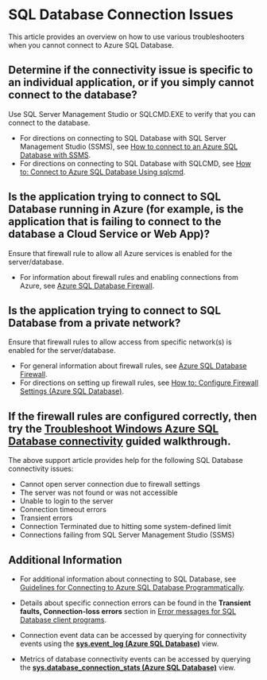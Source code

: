 <properties 
	pageTitle="Azure SQL Database connectivity issues" 
	description="Identifying and determining SQL Database connection failures." 
	services="sql-database" 
	documentationCenter="" 
	authors="stevestein" 
	manager="jeffreyg" 
	editor=""/>

<tags
	ms.service="sql-database"
	ms.date="07/24/2015"
	wacn.date=""/>


# SQL Database Connection Issues

This article provides an overview on how to use various troubleshooters when you cannot connect to Azure SQL Database.


## Determine if the connectivity issue is specific to an individual application, or if you  simply cannot connect to the database?

Use SQL Server Management Studio or SQLCMD.EXE to verify that you can connect to the database.

- For directions on connecting to SQL Database with SQL Server Management Studio (SSMS), see [How to connect to an Azure SQL Database with SSMS](/documentation/articles/sql-database-connect-to-database).
- For directions on connecting to SQL Database with SQLCMD, see [How to: Connect to Azure SQL Database Using sqlcmd](https://msdn.microsoft.com/zh-cn/library/azure/ee336280.aspx).



## Is the application trying to connect to SQL Database running in Azure (for example, is the application that is failing to connect to the database a Cloud Service or Web App)?

Ensure that firewall rule to allow all Azure services is enabled for the server/database.

- For information about firewall rules and enabling connections from Azure, see [Azure SQL Database Firewall](https://msdn.microsoft.com/zh-cn/library/azure/ee621782.aspx#ConnectingFromAzure).



## Is the application trying to connect to SQL Database from a private network?

Ensure that firewall rules to allow access from specific network(s) is enabled for the server/database.

- For general information about firewall rules, see [Azure SQL Database Firewall](https://msdn.microsoft.com/zh-cn/library/azure/ee621782.aspx).
- For directions on setting up firewall rules, see [How to: Configure Firewall Settings (Azure SQL Database)](https://msdn.microsoft.com/zh-cn/library/azure/jj553530.aspx).


## If the firewall rules are configured correctly, then try the [Troubleshoot Windows Azure SQL Database connectivity](https://support2.microsoft.com/common/survey.aspx?scid=sw;en;3844&showpage=1) guided walkthrough.

The above support article provides help for the following SQL Database connectivity issues:

- Cannot open server connection due to firewall settings 
- The server was not found or was not accessible 
- Unable to login to the server 
- Connection timeout errors 
- Transient errors 
- Connection Terminated due to hitting some system-defined limit 
- Connections failing from SQL Server Management Studio (SSMS) 


## Additional Information

- For additional information about connecting to SQL Database, see [Guidelines for Connecting to Azure SQL Database Programmatically](https://msdn.microsoft.com/zh-cn/library/azure/ee336282.aspx).   

- Details about specific connection errors can be found in the **Transient faults, Connection-loss errors** section in [Error messages for SQL Database client programs](/documentation/articles/sql-database-develop-error-messages#bkmk_connection_errors).

- Connection event data can be accessed by querying for connectivity events using the [**sys.event_log (Azure SQL Database)**](https://msdn.microsoft.com/zh-cn/library/dn270018.aspx) view.

- Metrics of database connectivity events can be accessed by querying the [**sys.database_connection_stats (Azure SQL Database)**](https://msdn.microsoft.com/zh-cn/library/dn269986.aspx) view.

 